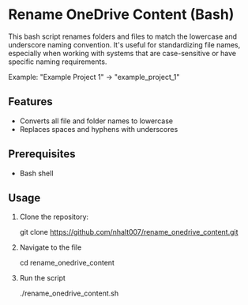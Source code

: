 # Rename OneDrive Content (Bash)

This bash script renames folders and files to match the lowercase and underscore naming convention. It's useful for standardizing file names, especially when working with systems that are case-sensitive or have specific naming requirements.

Example: "Example Project 1" -> "example_project_1"

## Features
- Converts all file and folder names to lowercase
- Replaces spaces and hyphens with underscores

## Prerequisites
- Bash shell

## Usage
1. Clone the repository:

   git clone https://github.com/nhalt007/rename_onedrive_content.git

1. Navigate to the file
   
   cd rename_onedrive_content
   
1. Run the script

   ./rename_onedrive_content.sh



